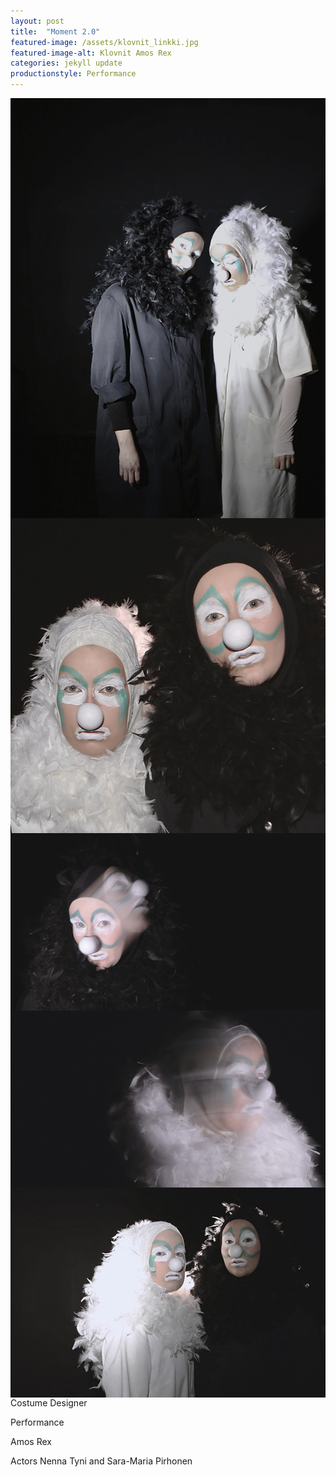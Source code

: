 ```yaml
---
layout: post
title:  "Moment 2.0"
featured-image: /assets/klovnit_linkki.jpg
featured-image-alt: Klovnit Amos Rex
categories: jekyll update
productionstyle: Performance
---
```

<img style="float: right;" src="/assets/projects/klovnit3.jpg">
<img style="float: right;" src="/assets/projects/klovnit5.jpg">

<img style="float: right;" src="/assets/projects/klovnit1.jpg">
<img style="float: right;" src="/assets/projects/klovnit2.jpg">
<img style="float: right;" src="/assets/klovnit_linkki.jpg">

Costume Designer

Performance

Amos Rex

Actors Nenna Tyni and Sara-Maria Pirhonen

